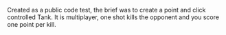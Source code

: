 Created as a public code test, the brief was to create a point and click controlled Tank. It is multiplayer, one shot kills the opponent and you score one point per kill.
